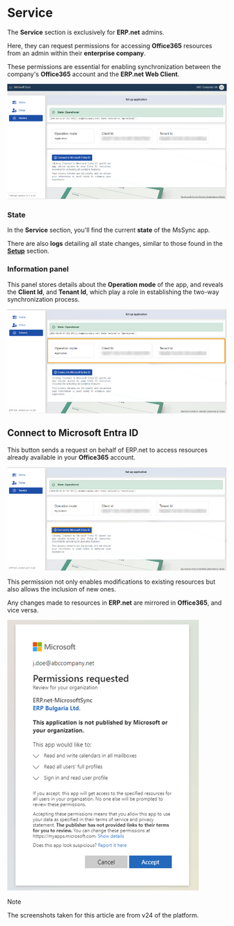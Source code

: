 # Service 

The **Service** section is exclusively for **ERP.net** admins. 

Here, they can request permissions for accessing **Office365** resources from an admin within their **enterprise company**. 

These permissions are essential for enabling synchronization between the company's **Office365** account and the **ERP.net Web Client**. 

 ![picture](pictures/Service_view_01_03.png)

### State 

In the **Service** section, you'll find the current **state** of the MsSync app.

There are also **logs** detailing all state changes, similar to those found in the **[Setup](https://docs.erp.net/tech/modules/applications/mssync/setup.html)** section. 
 
### Information panel 

This panel stores details about the **Operation mode** of the app, and reveals the **Client Id**, and **Tenant Id**, which play a role in establishing the two-way synchronization process.

![picture](pictures/Service_information_01_03.png)
 
## Connect to Microsoft Entra ID 

This button sends a request on behalf of ERP.net to access resources already available in your **Office365** account. 

![picture](pictures/Service_connect_01_03.png)

This permission not only enables modifications to existing resources but also allows the inclusion of new ones. 

Any changes made to resources in **ERP.net** are mirrored in **Office365**, and vice versa. 

![picture](pictures/Service_permission_01_03.png) 

> [!NOTE]
> The screenshots taken for this article are from v24 of the platform.
